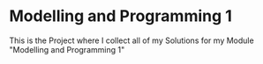 # Modelling and Programming 1
This is the Project where I collect all of my Solutions for my Module "Modelling and Programming 1"
